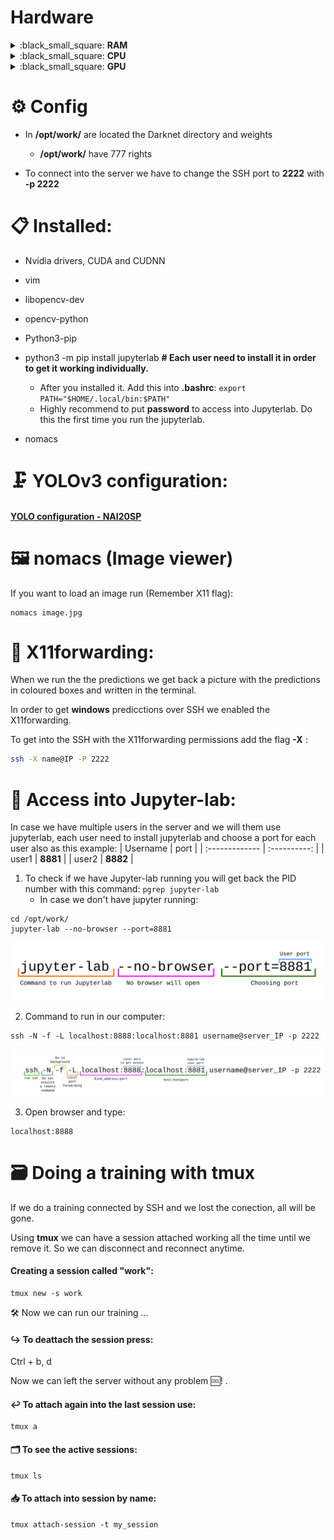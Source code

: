 # Hardware


<details>
     <summary>:black_small_square: <b>RAM</b></summary>


```
     total        used        free      shared  buff/cache   available
Mem: 115Gb       340Mb        98Gb       1.0Mb        15Gb       113Gb
Swap:   0B          0B          0B

```
</details>




<details>
     <summary>:black_small_square: <b>CPU</b></summary>

```
Architecture:                    x86_64
CPU op-mode(s):                  32-bit, 64-bit
Byte Order:                      Little Endian
Address sizes:                   46 bits physical, 48 bits
                                  virtual
CPU(s):                          14
On-line CPU(s) list:             0-13
Thread(s) per core:              1
Core(s) per socket:              1
Socket(s):                       14
NUMA node(s):                    1
Vendor ID:                       GenuineIntel
CPU family:                      6
Model:                           61
Model name:                      Intel Core Processor (Bro
                                 adwell, IBRS)
Stepping:                        2
CPU MHz:                         2399.996
BogoMIPS:                        4799.99
Hypervisor vendor:               KVM
Virtualization type:             full
L1d cache:                       448 KiB
L1i cache:                       448 KiB
L2 cache:                        56 MiB
L3 cache:                        224 MiB
NUMA node0 CPU(s):               0-13
```
</details>



<details>
     <summary>:black_small_square: <b>GPU</b></summary>

```
description: 3D controller
product: GP100GL [Tesla P100 PCIe 16GB]
vendor: NVIDIA Corporation
physical id: 5
bus info: pci@0000:00:05.0
version: a1
width: 64 bits
clock: 33MHz
capabilities: pm msi pciexpress bus_master cap_list
configuration: driver=nvidia latency=0
resources: iomemory:200-1ff iomemory:240-23f irq:11 memory:fd000000-fdffffff memory:2000000000-23ffffffff memory:2400000000-2401ffffff
```
</details>

# ⚙️ Config

- In **/opt/work/** are located the Darknet directory and weights
  
  - **/opt/work/** have 777 rights 

- To connect into the server we have to change the SSH port to **2222** with **-p 2222**

# 📋 Installed:

- Nvidia drivers, CUDA and CUDNN

- vim

- libopencv-dev

- opencv-python

- Python3-pip

- python3 -m pip install jupyterlab  **# Each user need to install it in order to get it working individually.**
  - After you installed it. Add this into **.bashrc**:  ```export PATH="$HOME/.local/bin:$PATH"```
  - Highly recommend to put **password** to access into Jupyterlab. Do this the first time you run the jupyterlab.

- nomacs

# 🗜 YOLOv3 configuration:
#### [YOLO configuration - NAI20SP](https://github.com/jjrbfi/CSC_server_config/tree/main/yolov3_info)


# 🖼 nomacs (Image viewer)

If you want to load an image run (Remember X11 flag):
```
nomacs image.jpg
```

# 🛂 X11forwarding:

When we run the the predictions we get back a picture with the predictions in coloured boxes and written in the terminal.

In order to get **windows** predicctions over SSH we enabled the X11forwarding.



To get into the SSH with the X11forwarding permissions add the flag **-X** :

```bash
ssh -X name@IP -P 2222
```



# 📒 Access into Jupyter-lab:

In case we have multiple users in the server and we will them use jupyterlab, each user need to install jupyterlab and choose a port for each user also as this example:
| Username      | port     |
| :------------- | :----------: |
|  user1 | **8881**   |
| user2   | **8882** |


1. To check if we have Jupyter-lab running you will get back the PID number with this command: ```pgrep jupyter-lab```
   -  In case we don't have jupyter running:

```
cd /opt/work/
jupyter-lab --no-browser --port=8881
```
<img src="images/1.png" alt="image1" width="500"/>



2. Command to run in our computer:
```
ssh -N -f -L localhost:8888:localhost:8881 username@server_IP -p 2222
```

<img src="images/2.png" alt="image2" width="900"/>

3. Open browser and type:
```
localhost:8888
```

# 🗃 Doing a training with **tmux**
If we do a training connected by SSH and we lost the conection, all will be gone.

Using **tmux** we can have a session attached working all the time until we remove it. So we can disconnect and reconnect anytime. 

#### Creating a session called "work":
```
tmux new -s work
```

🛠 Now we can run our training ...

#### ↪️ To deattach the session press:
Ctrl + b, d

Now we can left the server without any problem 🆒! .

#### ↩️ To attach again into the last session use:
```
tmux a
```

#### 🗂 To see the active sessions:
```
tmux ls
```

#### 📥 To attach into session by name:
```
tmux attach-session -t my_session
```
